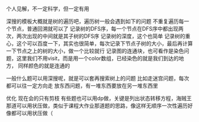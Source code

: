 个人见解，不一定科学，但一定有用

深搜的模板大概就是树的遍历吧，遍历树一般会遇到如下的问题
不重复遍历每一个节点，普通回溯就可以了
记录树的DFS序，每一个节点在DFS序中都出现两次，两次出现的中间就是其子树的DFS序
记录树的深度，这个也简单
记录树的重心，这个可以百度一下，其实也很简单，每次记录下节点子树的大小，最后再计算一下节点之上的树的大小，做一个比较就行
记录图的连通块，也可看作是染色问题，这里我们不用visit，而是用一个color数组，已经染色的就是我们到达的地方， 同样颜色的就是连通的

一般什么题可以用深搜呢，就是可以套再搜索树上的问题
比如走迷宫问题，每次都可以往一定方向走
放东西问题，有一堆东西要放在另一堆东西里

优化
现在会的只有剪枝
有些题也可以用dp做，关键是列出状态转移方程，海贼王那道可以用状压做，类似于课程大作业那道题的思路，像这样无顺序一次性遍历好像都可以用状压做（
